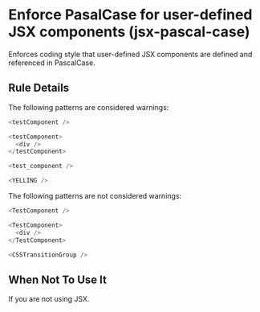 # Enforce PasalCase for user-defined JSX components (jsx-pascal-case)

Enforces coding style that user-defined JSX components are defined and referenced in PascalCase.

## Rule Details

The following patterns are considered warnings:

```js
<testComponent />
```

```js
<testComponent>
  <div />
</testComponent>
```

```js
<test_component />
```

```js
<YELLING />
```

The following patterns are not considered warnings:

```js
<TestComponent />
```

```js
<TestComponent>
  <div />
</TestComponent>
```

```js
<CSSTransitionGroup />
```

## When Not To Use It

If you are not using JSX.
